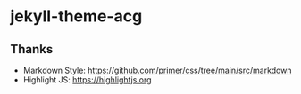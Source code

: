 # jekyll-theme-acg


## Thanks

- Markdown Style: https://github.com/primer/css/tree/main/src/markdown
- Highlight JS: https://highlightjs.org
